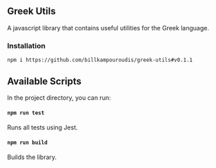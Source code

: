 ## Greek Utils

A javascript library that contains useful utilities for the Greek language.

### Installation

```
npm i https://github.com/billkampouroudis/greek-utils#v0.1.1
```

## Available Scripts

In the project directory, you can run:

#### `npm run test`

Runs all tests using Jest.

#### `npm run build`

Builds the library.
